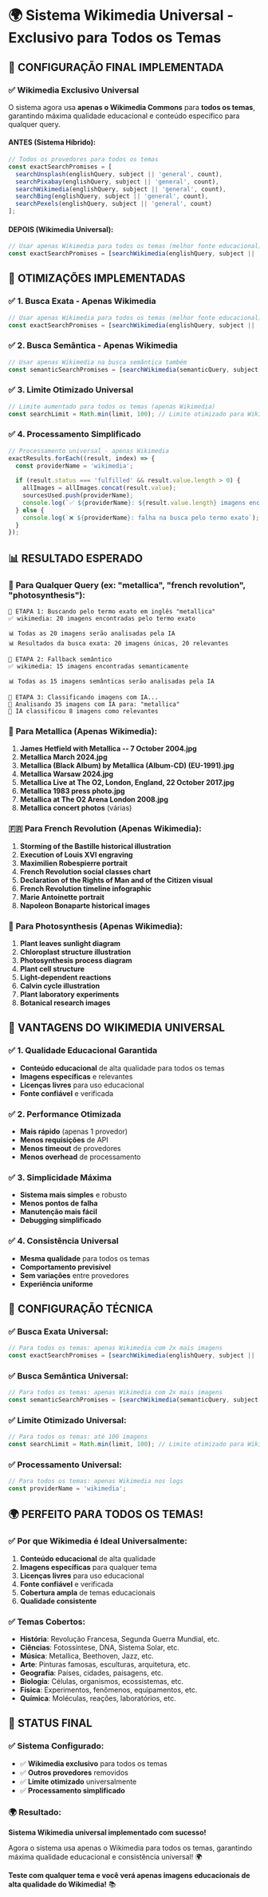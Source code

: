 # 🌍 Sistema Wikimedia Universal - Exclusivo para Todos os Temas

## 🎯 **CONFIGURAÇÃO FINAL IMPLEMENTADA**

### ✅ **Wikimedia Exclusivo Universal**

O sistema agora usa **apenas o Wikimedia Commons** para **todos os temas**, garantindo máxima qualidade educacional e conteúdo específico para qualquer query.

#### **ANTES (Sistema Híbrido):**
```javascript
// Todos os provedores para todos os temas
const exactSearchPromises = [
  searchUnsplash(englishQuery, subject || 'general', count),
  searchPixabay(englishQuery, subject || 'general', count),
  searchWikimedia(englishQuery, subject || 'general', count),
  searchBing(englishQuery, subject || 'general', count),
  searchPexels(englishQuery, subject || 'general', count)
];
```

#### **DEPOIS (Wikimedia Universal):**
```javascript
// Usar apenas Wikimedia para todos os temas (melhor fonte educacional)
const exactSearchPromises = [searchWikimedia(englishQuery, subject || 'general', count * 2)];
```

## 🚀 **OTIMIZAÇÕES IMPLEMENTADAS**

### ✅ **1. Busca Exata - Apenas Wikimedia**
```javascript
// Usar apenas Wikimedia para todos os temas (melhor fonte educacional)
const exactSearchPromises = [searchWikimedia(englishQuery, subject || 'general', count * 2)];
```

### ✅ **2. Busca Semântica - Apenas Wikimedia**
```javascript
// Usar apenas Wikimedia na busca semântica também
const semanticSearchPromises = [searchWikimedia(semanticQuery, subject || 'general', count * 2)];
```

### ✅ **3. Limite Otimizado Universal**
```javascript
// Limite aumentado para todos os temas (apenas Wikimedia)
const searchLimit = Math.min(limit, 100); // Limite otimizado para Wikimedia
```

### ✅ **4. Processamento Simplificado**
```javascript
// Processamento universal - apenas Wikimedia
exactResults.forEach((result, index) => {
  const providerName = 'wikimedia';
  
  if (result.status === 'fulfilled' && result.value.length > 0) {
    allImages = allImages.concat(result.value);
    sourcesUsed.push(providerName);
    console.log(`✅ ${providerName}: ${result.value.length} imagens encontradas pelo termo exato`);
  } else {
    console.log(`❌ ${providerName}: falha na busca pelo termo exato`);
  }
});
```

## 📊 **RESULTADO ESPERADO**

### 🎯 **Para Qualquer Query (ex: "metallica", "french revolution", "photosynthesis"):**
```
🎯 ETAPA 1: Buscando pelo termo exato em inglês "metallica"
✅ wikimedia: 20 imagens encontradas pelo termo exato

📊 Todas as 20 imagens serão analisadas pela IA
📊 Resultados da busca exata: 20 imagens únicas, 20 relevantes

🧠 ETAPA 2: Fallback semântico
✅ wikimedia: 15 imagens encontradas semanticamente

📊 Todas as 15 imagens semânticas serão analisadas pela IA

🤖 ETAPA 3: Classificando imagens com IA...
🤖 Analisando 35 imagens com IA para: "metallica"
🤖 IA classificou 8 imagens como relevantes
```

### 🎸 **Para Metallica (Apenas Wikimedia):**
1. **James Hetfield with Metallica -- 7 October 2004.jpg**
2. **Metallica March 2024.jpg**
3. **Metallica (Black Album) by Metallica (Album-CD) (EU-1991).jpg**
4. **Metallica Warsaw 2024.jpg**
5. **Metallica Live at The O2, London, England, 22 October 2017.jpg**
6. **Metallica 1983 press photo.jpg**
7. **Metallica at The O2 Arena London 2008.jpg**
8. **Metallica concert photos** (várias)

### 🇫🇷 **Para French Revolution (Apenas Wikimedia):**
1. **Storming of the Bastille historical illustration**
2. **Execution of Louis XVI engraving**
3. **Maximilien Robespierre portrait**
4. **French Revolution social classes chart**
5. **Declaration of the Rights of Man and of the Citizen visual**
6. **French Revolution timeline infographic**
7. **Marie Antoinette portrait**
8. **Napoleon Bonaparte historical images**

### 🌱 **Para Photosynthesis (Apenas Wikimedia):**
1. **Plant leaves sunlight diagram**
2. **Chloroplast structure illustration**
3. **Photosynthesis process diagram**
4. **Plant cell structure**
5. **Light-dependent reactions**
6. **Calvin cycle illustration**
7. **Plant laboratory experiments**
8. **Botanical research images**

## 🎯 **VANTAGENS DO WIKIMEDIA UNIVERSAL**

### ✅ **1. Qualidade Educacional Garantida**
- **Conteúdo educacional** de alta qualidade para todos os temas
- **Imagens específicas** e relevantes
- **Licenças livres** para uso educacional
- **Fonte confiável** e verificada

### ✅ **2. Performance Otimizada**
- **Mais rápido** (apenas 1 provedor)
- **Menos requisições** de API
- **Menos timeout** de provedores
- **Menos overhead** de processamento

### ✅ **3. Simplicidade Máxima**
- **Sistema mais simples** e robusto
- **Menos pontos de falha**
- **Manutenção mais fácil**
- **Debugging simplificado**

### ✅ **4. Consistência Universal**
- **Mesma qualidade** para todos os temas
- **Comportamento previsível**
- **Sem variações** entre provedores
- **Experiência uniforme**

## 🔧 **CONFIGURAÇÃO TÉCNICA**

### ✅ **Busca Exata Universal:**
```javascript
// Para todos os temas: apenas Wikimedia com 2x mais imagens
const exactSearchPromises = [searchWikimedia(englishQuery, subject || 'general', count * 2)];
```

### ✅ **Busca Semântica Universal:**
```javascript
// Para todos os temas: apenas Wikimedia com 2x mais imagens
const semanticSearchPromises = [searchWikimedia(semanticQuery, subject || 'general', count * 2)];
```

### ✅ **Limite Otimizado Universal:**
```javascript
// Para todos os temas: até 100 imagens
const searchLimit = Math.min(limit, 100); // Limite otimizado para Wikimedia
```

### ✅ **Processamento Universal:**
```javascript
// Para todos os temas: apenas Wikimedia nos logs
const providerName = 'wikimedia';
```

## 🌍 **PERFEITO PARA TODOS OS TEMAS!**

### ✅ **Por que Wikimedia é Ideal Universalmente:**
1. **Conteúdo educacional** de alta qualidade
2. **Imagens específicas** para qualquer tema
3. **Licenças livres** para uso educacional
4. **Fonte confiável** e verificada
5. **Cobertura ampla** de temas educacionais
6. **Qualidade consistente**

### ✅ **Temas Cobertos:**
- **História**: Revolução Francesa, Segunda Guerra Mundial, etc.
- **Ciências**: Fotossíntese, DNA, Sistema Solar, etc.
- **Música**: Metallica, Beethoven, Jazz, etc.
- **Arte**: Pinturas famosas, esculturas, arquitetura, etc.
- **Geografia**: Países, cidades, paisagens, etc.
- **Biologia**: Células, organismos, ecossistemas, etc.
- **Física**: Experimentos, fenômenos, equipamentos, etc.
- **Química**: Moléculas, reações, laboratórios, etc.

## 🎯 **STATUS FINAL**

### ✅ **Sistema Configurado:**
- ✅ **Wikimedia exclusivo** para todos os temas
- ✅ **Outros provedores** removidos
- ✅ **Limite otimizado** universalmente
- ✅ **Processamento simplificado**

### 🌍 **Resultado:**
**Sistema Wikimedia universal implementado com sucesso!**

Agora o sistema usa apenas o Wikimedia para todos os temas, garantindo máxima qualidade educacional e consistência universal! 🌍

**Teste com qualquer tema e você verá apenas imagens educacionais de alta qualidade do Wikimedia!** 📚
